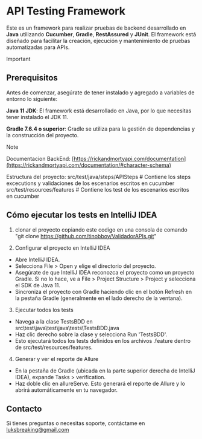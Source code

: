 # API Testing Framework

Este es un framework para realizar pruebas de backend desarrollado en **Java** utilizando **Cucumber**, **Gradle**, **RestAssured** y **JUnit**. El framework está diseñado para facilitar la creación, ejecución y mantenimiento de pruebas automatizadas para APIs.


> [!IMPORTANT]
>## Prerequisitos
>Antes de comenzar, asegúrate de tener instalado y agregado a variables de entorno lo siguiente:
> 
>  **Java 11 JDK**: El framework está desarrollado en Java, por lo que necesitas tener instalado el JDK 11.
> 
>  **Gradle 7.6.4 o superior**: Gradle se utiliza para la gestión de dependencias y la construcción del proyecto.


>[!NOTE]
> Documentacion BackEnd: [https://rickandmortyapi.com/documentation](https://rickandmortyapi.com/documentation/#character-schema)


Estructura del proyecto:
src/test/java/steps/APISteps       # Contiene los steps excecutions y validaciones de los escenarios escritos en cucumber
src/test/resources/features        # Contiene los test de los escenarios escritos en cucumber


## Cómo ejecutar los tests en IntelliJ IDEA
1. clonar el proyecto copiando este codigo en una consola de comando "git clone https://github.com/tinobboy/ValidadorAPIs.git"
   
3. Configurar el proyecto en IntelliJ IDEA
- Abre IntelliJ IDEA.
- Selecciona File > Open y elige el directorio del proyecto.
- Asegúrate de que IntelliJ IDEA reconozca el proyecto como un proyecto Gradle. Si no lo hace, ve a File > Project Structure > Project y selecciona el SDK de Java 11.
- Sincroniza el proyecto con Gradle haciendo clic en el botón Refresh en la pestaña Gradle (generalmente en el lado derecho de la ventana).

3. Ejecutar todos los tests
- Navega a la clase TestsBDD en src\test\java\test\java\tests\TestsBDD.java
- Haz clic derecho sobre la clase y selecciona Run 'TestsBDD'.
- Esto ejecutará todos los tests definidos en los archivos .feature dentro de src/test/resources/features.

4. Generar y ver el reporte de Allure
- En la pestaña de Gradle (ubicada en la parte superior derecha de IntelliJ IDEA), expande Tasks > verification.
- Haz doble clic en allureServe. Esto generará el reporte de Allure y lo abrirá automáticamente en tu navegador.

## Contacto
Si tienes preguntas o necesitas soporte, contáctame en luksbreaking@gmail.com
